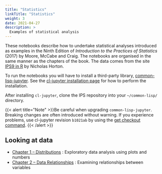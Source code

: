 ```yaml
---
title: "Statistics"
linkTitle: "Statistics"
weight: 3
date: 2021-04-27
description: >
  Examples of statistical analysis
---
```


These notebooks describe how to undertake statistical analyses introduced as examples in the Ninth Edition of _Introduction to the Practices of Statistics_ (2017) by Moore, McCabe and Craig.  The notebooks are organised in the same manner as the chapters of the book.  The data comes from the site [IPS9 in R](https://nhorton.people.amherst.edu/ips9/) by Nicholas Horton.

To run the notebooks you will have to install a third-party library,
[common-lisp-jupyter](https://github.com/yitzchak/common-lisp-jupyter).  See the [cl-jupyter installation page](https://yitzchak.github.io/common-lisp-jupyter/install.html) for how to perform the installation.

After installing `cl-jupyter`, clone the IPS repository into your `~/common-lisp/` directory.

{{< alert title="Note" >}}Be careful when upgrading `common-lisp-jupyter`.  Breaking changes are often introduced without warning.  If you experience problems, use cl-jupyter revision `b1021ab` by using the [get checkout command](https://www.git-tower.com/learn/git/faq/git-checkout-commits/).
{{< /alert >}}


## Looking at data

* [Chapter 1 &ndash; Distributions](https://github.com/Lisp-Stat/IPS9/blob/master/notebooks/Part%20I/Chapter%201%20Looking%20at%20Data.ipynb)
	: Exploratory data analysis using plots and numbers
* [Chapter 2 &ndash; Data Relationships](https://github.com/Lisp-Stat/IPS9/blob/master/notebooks/Part%20I/Chapter%202%20Data%20Relationships.ipynb)
	: Examining relationships between variables

